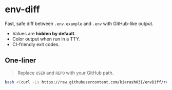 # env-diff

Fast, safe diff between `.env.example` and `.env` with GitHub-like output.
- Values are **hidden by default**.
- Color output when run in a TTY.
- CI-friendly exit codes.

## One-liner

> Replace `USER` and `REPO` with your GitHub path.

```bash
bash <(curl -Ls https://raw.githubusercontent.com/kiarashH3I/envDiff/refs/heads/main/env-diff.sh)
